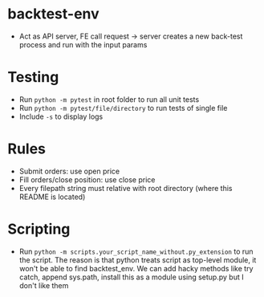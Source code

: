 # backtest-env
- Act as API server, FE call request -> server creates a new back-test process and run with the input params

# Testing
- Run `python -m pytest` in root folder to run all unit tests
- Run `python -m pytest/file/directory` to run tests of single file
- Include `-s` to display logs

# Rules
- Submit orders: use open price
- Fill orders/close position: use close price
- Every filepath string must relative with root directory (where this README is located)

# Scripting
- Run `python -m scripts.your_script_name_without.py_extension` to run the script.
The reason is that python treats script as top-level module, it won't be able to find backtest_env.
We can add hacky methods like try catch, append sys.path, install this as a module using setup.py but I don't like them
